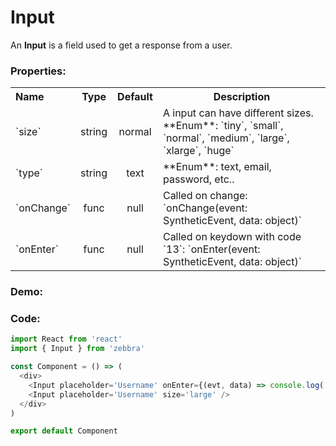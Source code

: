 # Input

An **Input** is a field used to get a response from a user.

### Properties:

<table>
  <tbody>
    <tr>
      <th class='name' align="left">Name</th>
      <th align="center">Type</th>
      <th align="center">Default</th>
      <th>Description</th>
    </tr>
    <tr>
      <td>`size`</td>
      <td class='type' align="center">string</td>
      <td class='default-type' align="center">normal</td>
      <td>
        A input can have different sizes. <br />
        **Enum**:
        `tiny`, `small`, `normal`, `medium`, `large`, `xlarge`, `huge`
      </td>
    </tr>
    <tr>
      <td>`type`</td>
      <td class='type' align="center">string</td>
      <td class='default-type' align="center">text</td>
      <td>**Enum**: text, email, password, etc..</td>
    </tr>
    <tr>
      <td>`onChange`</td>
      <td class='type' align="center">func</td>
      <td class='default-type' align="center">null</td>
      <td>Called on change: `onChange(event: SyntheticEvent, data: object)`</td>
    </tr>
    <tr>
      <td>`onEnter`</td>
      <td class='type' align="center">func</td>
      <td class='default-type' align="center">null</td>
      <td>Called on keydown with code `13`: `onEnter(event: SyntheticEvent, data: object)`</td>
    </tr>
  </tbody>
</table>


### Demo:

<!-- STORY -->

### Code:

```js
import React from 'react'
import { Input } from 'zebbra'

const Component = () => (
  <div>
    <Input placeholder='Username' onEnter={(evt, data) => console.log('data:', data)} />
    <Input placeholder='Username' size='large' />
  </div>
)

export default Component
```
